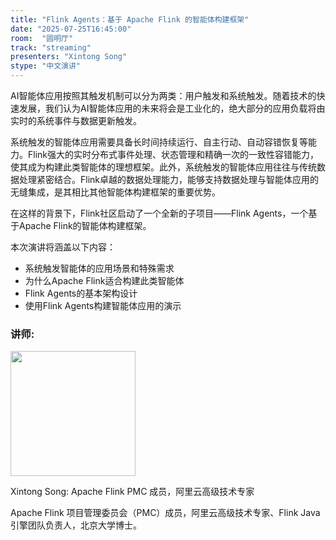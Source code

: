 ```yaml
---
title: "Flink Agents：基于 Apache Flink 的智能体构建框架"
date: "2025-07-25T16:45:00"
room:  "圆明厅"
track: "streaming"
presenters: "Xintong Song"
stype: "中文演讲"
---
```


AI智能体应用按照其触发机制可以分为两类：用户触发和系统触发。随着技术的快速发展，我们认为AI智能体应用的未来将会是工业化的，绝大部分的应用负载将由实时的系统事件与数据更新触发。

系统触发的智能体应用需要具备长时间持续运行、自主行动、自动容错恢复等能力。Flink强大的实时分布式事件处理、状态管理和精确一次的一致性容错能力，使其成为构建此类智能体的理想框架。此外，系统触发的智能体应用往往与传统数据处理紧密结合。Flink卓越的数据处理能力，能够支持数据处理与智能体应用的无缝集成，是其相比其他智能体构建框架的重要优势。

在这样的背景下，Flink社区启动了一个全新的子项目——Flink Agents，一个基于Apache Flink的智能体构建框架。

本次演讲将涵盖以下内容：
- 系统触发智能体的应用场景和特殊需求
- 为什么Apache Flink适合构建此类智能体
- Flink Agents的基本架构设计
- 使用Flink Agents构建智能体应用的演示

### 讲师:

<img src="https://sessionize.com/image/47dd-400o400o1-aEC9VKjiLoZ17X9guibiwx.jpg" width="200" /><br/>

Xintong Song: Apache Flink PMC 成员，阿里云高级技术专家

Apache Flink 项目管理委员会（PMC）成员，阿里云高级技术专家、Flink Java 引擎团队负责人，北京大学博士。